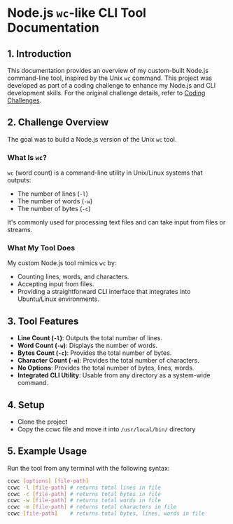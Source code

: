 # Node.js `wc`-like CLI Tool Documentation

## 1. **Introduction**
This documentation provides an overview of my custom-built Node.js command-line tool, inspired by the Unix `wc` command. This project was developed as part of a coding challenge to enhance my Node.js and CLI development skills. For the original challenge details, refer to [Coding Challenges](https://codingchallenges.fyi/challenges/challenge-wc).

## 2. **Challenge Overview**
The goal was to build a Node.js version of the Unix `wc` tool.

### **What Is `wc`?**
`wc` (word count) is a command-line utility in Unix/Linux systems that outputs:
- The number of lines (`-l`)
- The number of words (`-w`)
- The number of bytes (`-c`)

It's commonly used for processing text files and can take input from files or streams.

### **What My Tool Does**
My custom Node.js tool mimics `wc` by:
- Counting lines, words, and characters.
- Accepting input from files.
- Providing a straightforward CLI interface that integrates into Ubuntu/Linux environments.

## 3. **Tool Features**
- **Line Count (`-l`)**: Outputs the total number of lines.
- **Word Count (`-w`)**: Displays the number of words.
- **Bytes Count (`-c`)**: Provides the total number of bytes.
- **Character Count (`-m`)**: Provides the total number of characters.
- **No Options**: Provides the total number of bytes, lines, words.
- **Integrated CLI Utility**: Usable from any directory as a system-wide command.

## 4. **Setup**
- Clone the project
- Copy the ccwc file and move it into ```/usr/local/bin/``` directory
   
## 5. **Example Usage**
Run the tool from any terminal with the following syntax:
```bash
ccwc [options] [file-path]
ccwc -l [file-path] # returns total lines in file
ccwc -c [file-path] # returns total bytes in file
ccwc -w [file-path] # returns total words in file
ccwc -m [file-path] # returns total characters in file
ccwc [file-path]    # returns total bytes, lines, words in file
